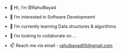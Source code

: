 - 👋 Hi, I’m @RahulBayad
- 👀 I’m interested in Software Developmemt
- 🌱 I’m currently learning Data structures & algorithms

- 💞️ I’m looking to collaborate on ...
- 📫 Reach me via email - rahulbayad05@gmail.com

<!---
RahulBayad/RahulBayad is a ✨ special ✨ repository because its `README.md` (this file) appears on your GitHub profile.
You can click the Preview link to take a look at your changes.
--->
